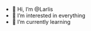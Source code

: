 - 👋 Hi, I’m @Larlis
- 👀 I’m interested in everything
- 🌱 I’m currently learning 

<!---
Larlis/Larlis is a ✨ special ✨ repository because its `README.md` (this file) appears on your GitHub profile.
You can click the Preview link to take a look at your changes.
--->
